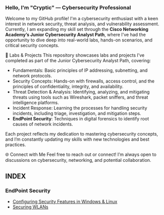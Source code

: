 ### Hello, I'm "Cryptic" — Cybersecurity Professional

Welcome to my GitHub profile! I'm a cybersecurity enthusiast with a keen interest in network security, threat analysis, and vulnerability assessment. Currently, I am expanding my skill set through the **Cisco Networking Academy’s Junior Cybersecurity Analyst Path**, where I've had the opportunity to dive deep into real-world labs, hands-on scenarios, and critical security concepts.

🚀 Labs & Projects
This repository showcases labs and projects I’ve completed as part of the Junior Cybersecurity Analyst Path, covering:

*  Fundamentals: Basic principles of IP addressing, subnetting, and network protocols.
*  Security Concepts: Hands-on with firewalls, access control, and the principles of confidentiality, integrity, and availability.
* Threat Detection & Analysis: Identifying, analyzing, and mitigating threats using tools such as Wireshark, packet sniffers, and threat intelligence platforms.
* Incident Response: Learning the processes for handling security incidents, including triage, investigation, and mitigation steps.
* **EndPoint Security**: Techniques in digital forensics to identify root causes of network incidents.

Each project reflects my dedication to mastering cybersecurity concepts, and I’m constantly updating my skills with new technologies and best practices.

🌐 Connect with Me
Feel free to reach out or connect! I’m always open to discussions on cybersecurity, networking, and potential collaboration.

## INDEX

### EndPoint Security
* [Configuring  Security Features in Windows & Linux](labs/Configure_Security_Features_in_Windows_and_Linux.md)
* [Securing WLANs](labs/secureWLANs.md)